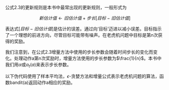 公式2.3的更新规则是本书中最常出现的更新规则，一般形式为

$$新估计值 \leftarrow 旧估计值+ 步长[目标-旧估计值]$$

表达式$`[目标-旧估计值]`$是估计的误差。通过向‘目标’迈进以减小误差。目标指示了一个理想的前进方向，尽管目标可能带有噪声。在老虎机问题中目标是第n次获得的奖励。

我们注意到，在公式2.3增量方法中使用的步长参数会随着时间步长的变化而变化。处理动作a第n次奖励时，增量方法使用的步长参数为$`\frac{1}{n}`$。本书中我们用$`\alpha`$或$`\alpha_t(a)`$来表示步长参数。

以下伪代码使用了样本平均法，$`\epsilon`$-贪婪方法和增量公式表示老虎机问题的算法，函数bandit(a)返回动作a相应的奖励。
